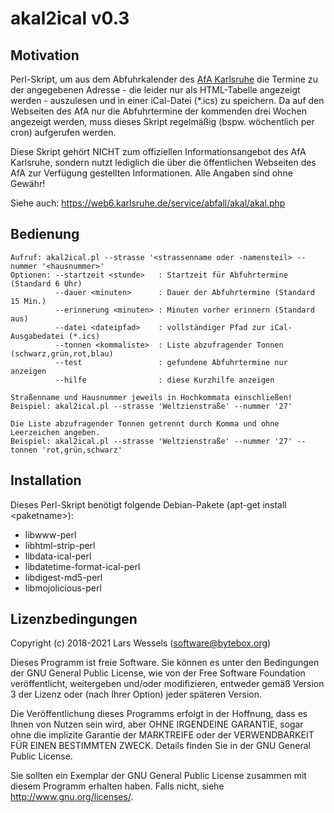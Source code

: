 # akal2ical v0.3

## Motivation

Perl-Skript, um aus dem Abfuhrkalender des [AfA Karlsruhe](https://www.karlsruhe.de/b4/buergerdienste/abfall.de) 
die Termine zu der angegebenen Adresse - die leider nur als HTML-Tabelle angezeigt
werden - auszulesen und in einer iCal-Datei (\*.ics) zu speichern. Da auf den Webseiten des AfA
nur die Abfuhrtermine der kommenden drei Wochen angezeigt werden, muss dieses Skript regelmäßig
(bspw. wöchentlich per cron) aufgerufen werden.

Diese Skript gehört NICHT zum offiziellen Informationsangebot des AfA Karlsruhe, sondern nutzt
lediglich die über die öffentlichen Webseiten des AfA zur Verfügung gestellten Informationen. 
Alle Angaben sind ohne Gewähr!

Siehe auch: https://web6.karlsruhe.de/service/abfall/akal/akal.php

## Bedienung

```
Aufruf: akal2ical.pl --strasse '<strassenname oder -namensteil> --nummer '<hausnummer>'
Optionen: --startzeit <stunde>   : Startzeit für Abfuhrtermine (Standard 6 Uhr)
          --dauer <minuten>      : Dauer der Abfuhrtermine (Standard 15 Min.)
          --erinnerung <minuten> : Minuten vorher erinnern (Standard aus)
          --datei <dateipfad>    : vollständiger Pfad zur iCal-Ausgabedatei (*.ics)
          --tonnen <kommaliste>  : Liste abzufragender Tonnen (schwarz,grün,rot,blau)
          --test                 : gefundene Abfuhrtermine nur anzeigen
          --hilfe                : diese Kurzhilfe anzeigen

Straßenname und Hausnummer jeweils in Hochkommata einschließen!
Beispiel: akal2ical.pl --strasse 'Weltzienstraße' --nummer '27'

Die Liste abzufragender Tonnen getrennt durch Komma und ohne Leerzeichen angeben.
Beispiel: akal2ical.pl --strasse 'Weltzienstraße' --nummer '27' --tonnen 'rot,grün,schwarz'
```

## Installation

Dieses Perl-Skript benötigt folgende Debian-Pakete (apt-get install \<paketname\>):
- libwww-perl
- libhtml-strip-perl
- libdata-ical-perl
- libdatetime-format-ical-perl
- libdigest-md5-perl
- libmojolicious-perl
  
## Lizenzbedingungen

Copyright (c) 2018-2021  Lars Wessels (software@bytebox.org)

Dieses Programm ist freie Software. Sie können es unter den Bedingungen
der GNU General Public License, wie von der Free Software Foundation
veröffentlicht, weitergeben und/oder modifizieren, entweder gemäß
Version 3 der Lizenz oder (nach Ihrer Option) jeder späteren Version.

Die Veröffentlichung dieses Programms erfolgt in der Hoffnung, dass es
Ihnen von Nutzen sein wird, aber OHNE IRGENDEINE GARANTIE, sogar ohne
die implizite Garantie der MARKTREIFE oder der VERWENDBARKEIT FÜR EINEN
BESTIMMTEN ZWECK. Details finden Sie in der GNU General Public License.

Sie sollten ein Exemplar der GNU General Public License zusammen mit diesem
Programm erhalten haben. Falls nicht, siehe <http://www.gnu.org/licenses/>.
